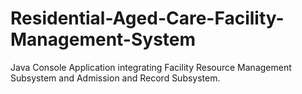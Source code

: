 # Residential-Aged-Care-Facility-Management-System
Java Console Application integrating Facility Resource Management Subsystem and Admission and Record Subsystem.
